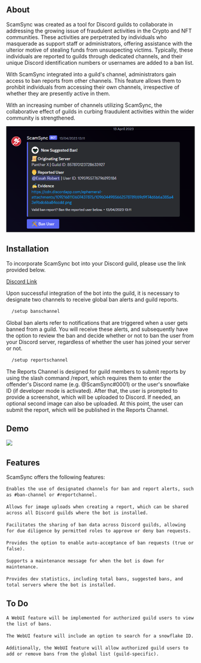 ## About


ScamSync was created as a tool for Discord guilds to collaborate in addressing the growing issue of fraudulent activities in the Crypto and NFT communities. These activities are perpetrated by individuals who masquerade as support staff or administrators, offering assistance with the ulterior motive of stealing funds from unsuspecting victims. Typically, these individuals are reported to guilds through dedicated channels, and their unique Discord identification numbers or usernames are added to a ban list.

With ScamSync integrated into a guild's channel, administrators gain access to ban reports from other channels. This feature allows them to prohibit individuals from accessing their own channels, irrespective of whether they are presently active in them.

With an increasing number of channels utilizing ScamSync, the collaborative effect of guilds in curbing fraudulent activities within the wider community is strengthened.

![](https://github.com/ScamSync/ScamSync/blob/main/img/report01.png)


## Installation

To incorporate ScamSync bot into your Discord guild, please use the link provided below.

[Discord Link](https://discord.com/api/oauth2/authorize?client_id=1086433535688196167&permissions=2147519494&redirect_uri=http%3A%2F%2Fscamsync.dev%2Flarascord%2Fcallback&response_type=code&scope=guilds.join%20bot%20applications.commands) 

Upon successful integration of the bot into the guild, it is necessary to designate two channels to receive global ban alerts and guild reports.

```bash
  /setup banschannel
```

Global ban alerts refer to notifications that are triggered when a user gets banned from a guild. You will receive these alerts, and subsequently have the option to review the ban and decide whether or not to ban the user from your Discord server, regardless of whether the user has joined your server or not.

```bash
  /setup reportschannel
```
   
The Reports Channel is designed for guild members to submit reports by using the slash command /report, which requires them to enter the offender's Discord name (e.g. @ScamSync#0001) or the user's snowflake ID (if developer mode is activated). After that, the user is prompted to provide a screenshot, which will be uploaded to Discord. If needed, an optional second image can also be uploaded. At this point, the user can submit the report, which will be published in the Reports Channel.

## Demo

![](https://github.com/ScamSync/ScamSync/blob/main/img/bot.gif)

## Features

ScamSync offers the following features:

    Enables the use of designated channels for ban and report alerts, such as #ban-channel or #reportchannel.
    
    Allows for image uploads when creating a report, which can be shared across all Discord guilds where the bot is installed.
    
    Facilitates the sharing of ban data across Discord guilds, allowing for due diligence by permitted roles to approve or deny ban requests.
    
    Provides the option to enable auto-acceptance of ban requests (true or false).
   
    Supports a maintenance message for when the bot is down for maintenance.
    
    Provides dev statistics, including total bans, suggested bans, and total servers where the bot is installed.
    
## To Do


    A WebUI feature will be implemented for authorized guild users to view the list of bans.
    
    The WebUI feature will include an option to search for a snowflake ID.
    
    Additionally, the WebUI feature will allow authorized guild users to add or remove bans from the global list (guild-specific).


